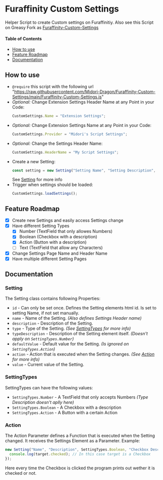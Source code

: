 # Furaffinity Custom Settings

Helper Script to create Custom settings on Furaffinitiy. Also see this Script on Greasy Fork as [Furaffinity-Custom-Settings](https://greasyfork.org/de/scripts/475041-furaffinity-custom-settings)

#### Table of Contents

- [How to use](#how-to-use)
- [Feature Roadmap](#feature-roadmap)
- [Documentation](#documentation)

## How to use

- `@require` this script with the following url "https://raw.githubusercontent.com/Midori-Dragon/Furaffinity-Custom-Settings/main/Furaffinity-Custom-Settings.js"
- _Optional:_ Change Extension Settings Header Name at any Point in your Code:
  ```javascript
  CustomSettings.Name = "Extension Settings";
  ```
- _Optional:_ Change Extension Settings Name at any Point in your Code:
  ```javascript
  CustomSettings.Provider = "Midori's Script Settings";
  ```
- _Optional:_ Change the Settings Header Name:
  ```javascript
  CustomSettings.HeaderName = "My Script Settings";
  ```
- Create a new Setting:
  ```javascript
  const setting = new Setting("Setting Name", "Setting Description", SettingType, "Type Description", DefaultValue, Action);
  ```
  See [Setting](#setting) for more info
- Trigger when settings should be loaded:
  ```javascript
  CustomSettings.loadSettings();
  ```

## Feature Roadmap

- [x] Create new Settings and easily access Settings change
- [x] Have different Setting Types
  - [x] Number (TextField that only allowes Numbers)
  - [x] Boolean (Checkbox with a description)
  - [x] Action (Button with a description)
  - [ ] Text (TextField that allow any Characters)
- [x] Change Settings Page Name and Header Name
- [x] Have multiple different Setting Pages

## Documentation

### Setting

The Setting class contains following Properties:

- `id` - Can only be set once. Defines the Setting elements html id. Is set to setting Name, if not set manually.
- `name` - Name of the Setting. _(Also defines Settings Header name)_
- `description` - Description of the Setting.
- `type` - Type of the Setting. _(See [SettingTypes](#settingtypes) for more info)_
- `typeDescription` - Description of the Setting element itself. _(Doesn't apply on `SettingTypes.Number`)_
- `defaultValue` - Default value for the Setting. _(Is ignored on `SettingTypes.Action`)_
- `action` - Action that is executed when the Setting changes. _(See [Action](#action) for more info)_
- `value` - Current value of the Setting.

### SettingTypes

SettingTypes can have the following values:

- `SettingTypes.Number` - A TextField that only accepts Numbers _(Type Description doesn't aplly here)_
- `SettingTypes.Boolean` - A Checkbox with a description
- `SettingTypes.Action` - A Button with a certain Action

### Action

The Action Parameter defines a Function that is executed when the Setting changed. It receives the Settings Element as a Parameter. Example:

```javascript
new Setting("Name", "Description", SettingTypes.Boolean, "Checkbox Description", false, (target) => {
  console.log(target.checked); // In this case target is a Checkbox
});
```

Here every time the Checkbox is clicked the program prints out wether it is checked or not.
